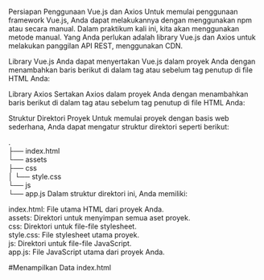 Persiapan Penggunaan Vue.js dan Axios
Untuk memulai penggunaan framework Vue.js, Anda dapat melakukannya dengan menggunakan npm atau secara manual. Dalam praktikum kali ini, kita akan menggunakan metode manual. Yang Anda perlukan adalah library Vue.js dan Axios untuk melakukan panggilan API REST, menggunakan CDN.

Library Vue.js
Anda dapat menyertakan Vue.js dalam proyek Anda dengan menambahkan baris berikut di dalam tag <head> atau sebelum tag penutup </body> di file HTML Anda:

<script src="https://unpkg.com/vue@3/dist/vue.global.js"></script>
Library Axios
Sertakan Axios dalam proyek Anda dengan menambahkan baris berikut di dalam tag <head> atau sebelum tag penutup </body> di file HTML Anda:

<script src="https://unpkg.com/axios/dist/axios.min.js"></script>
Struktur Direktori Proyek
Untuk memulai proyek dengan basis web sederhana, Anda dapat mengatur struktur direktori seperti berikut:

.<br>
├── index.html<br>
└── assets<br>
    ├── css<br>
    │   └── style.css<br>
    └── js<br>
        └── app.js
Dalam struktur direktori ini, Anda memiliki:

index.html: File utama HTML dari proyek Anda. <br>
assets: Direktori untuk menyimpan semua aset proyek. <br>
css: Direktori untuk file-file stylesheet. <br>
style.css: File stylesheet utama proyek. <br>
js: Direktori untuk file-file JavaScript. <br>
app.js: File JavaScript utama dari proyek Anda. <br>

#Menampilkan Data 
index.html
